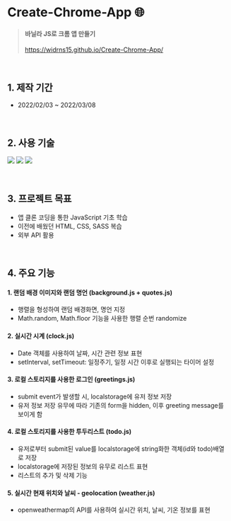 # Create-Chrome-App 🌐

> #### 바닐라 JS로 크롬 앱 만들기
>
> https://widrns15.github.io/Create-Chrome-App/

</br>

## 1. 제작 기간

- 2022/02/03 ~ 2022/03/08

</br>

## 2. 사용 기술

<p>
<img src="https://img.shields.io/badge/-HTML-05122A?style=flat&logo=HTML5"/>
  
<img src="https://img.shields.io/badge/-CSS-05122A?style=flat&logo=CSS3&logoColor=1572B6"/>
  
<img src="https://img.shields.io/badge/-JavaScript-05122A?style=flat&logo=JavaScript"/>
 </p>
</br>

## 3. 프로젝트 목표

- 앱 클론 코딩을 통한 JavaScript 기초 학습
- 이전에 배웠던 HTML, CSS, SASS 복습
- 외부 API 활용

</br>

## 4. 주요 기능

#### 1. 랜덤 배경 이미지와 랜덤 명언 (background.js + quotes.js)

- 행렬을 형성하여 랜덤 배경화면, 명언 지정
- Math.random, Math.floor 기능을 사용한 행렬 순번 randomize

#### 2. 실시간 시계 (clock.js)

- Date 객체를 사용하여 날짜, 시간 관련 정보 표현
- setInterval, setTimeout: 일정주기, 일정 시간 이후로 실행되는 타이머 설정

#### 3. 로컬 스토리지를 사용한 로그인 (greetings.js)

- submit event가 발생할 시, localstorage에 유저 정보 저장
- 유저 정보 저장 유무에 따라 기존의 form을 hidden, 이후 greeting message를 보이게 함

#### 4. 로컬 스토리지를 사용한 투두리스트 (todo.js)

- 유저로부터 submit된 value를 localstorage에 string화한 객체(id와 todo)배열로 저장
- localstorage에 저장된 정보의 유무로 리스트 표현
- 리스트의 추가 및 삭제 기능

#### 5. 실시간 현재 위치와 날씨 - geolocation (weather.js)

- openweathermap의 API를 사용하여 실시간 위치, 날씨, 기온 정보를 표현

